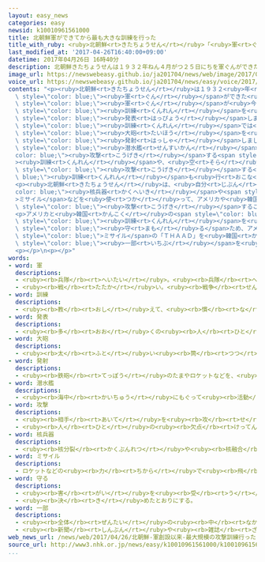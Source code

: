 ```yaml
---
layout: easy_news
categories: easy
newsid: k10010961561000
title: 北朝鮮軍ができてから最も大きな訓練を行った
title_with_ruby: <ruby>北朝鮮<rt>きたちょうせん</rt></ruby>「<ruby>軍<rt>ぐん</rt></ruby>ができてから<ruby>最<rt>もっと</rt></ruby>も<ruby>大<rt>おお</rt></ruby>きな<ruby>訓練<rt>くんれん</rt></ruby>を<ruby>行<rt>おこな</rt></ruby>った」
last_modified_at: '2017-04-26T16:40:00+09:00'
datetime: 2017年04月26日 16時40分
description: 北朝鮮きたちょうせんは１９３２年ねん４月がつ２５日にちを軍ぐんができた日ひに決きめています。
image_url: https://newswebeasy.github.io/ja201704/news/web/image/2017/04/26/k10010961561000.jpg
voice_url: https://newswebeasy.github.io/ja201704/news/easy/voice/2017/04/26/k10010961561000.mp3
contents: "<p><ruby>北朝鮮<rt>きたちょうせん</rt></ruby>は１９３２<ruby>年<rt>ねん</rt></ruby>４<ruby>月<rt>がつ</rt></ruby>２５<ruby>日<rt>にち</rt></ruby>を<span\
  \ style=\"color: blue;\"><ruby>軍<rt>ぐん</rt></ruby></span>ができた<ruby>日<rt>ひ</rt></ruby>に<ruby>決<rt>き</rt></ruby>めています。この<ruby>日<rt>ひ</rt></ruby>から８５<ruby>年<rt>ねん</rt></ruby>になった２５<ruby>日<rt>にち</rt></ruby>、<ruby>北朝鮮<rt>きたちょうせん</rt></ruby>は<span\
  \ style=\"color: blue;\"><ruby>軍<rt>ぐん</rt></ruby></span>が<ruby>今<rt>いま</rt></ruby>までで<ruby>最<rt>もっと</rt></ruby>も<ruby>大<rt>おお</rt></ruby>きな<span\
  \ style=\"color: blue;\"><ruby>訓練<rt>くんれん</rt></ruby></span>を<ruby>行<rt>おこな</rt></ruby>ったと<span\
  \ style=\"color: blue;\"><ruby>発表<rt>はっぴょう</rt></ruby></span>しました。</p>\n<p><ruby>北朝鮮<rt>きたちょうせん</rt></ruby>によると、<span\
  \ style=\"color: blue;\"><ruby>訓練<rt>くんれん</rt></ruby></span>では<ruby>海岸<rt>かいがん</rt></ruby>に３００<ruby>以上<rt>いじょう</rt></ruby>の<span\
  \ style=\"color: blue;\"><ruby>大砲<rt>たいほう</rt></ruby></span>を<ruby>並<rt>なら</rt></ruby>べて<ruby>一度<rt>いちど</rt></ruby>に<span\
  \ style=\"color: blue;\"><ruby>発射<rt>はっしゃ</rt></ruby></span>しました。<ruby>海<rt>うみ</rt></ruby>の<ruby>中<rt>なか</rt></ruby>で<span\
  \ style=\"color: blue;\"><ruby>潜水艦<rt>せんすいかん</rt></ruby></span>から<span style=\"\
  color: blue;\"><ruby>攻撃<rt>こうげき</rt></ruby></span>する<span style=\"color: blue;\"\
  ><ruby>訓練<rt>くんれん</rt></ruby></span>や、<ruby>空<rt>そら</rt></ruby>から<ruby>飛行機<rt>ひこうき</rt></ruby>で<span\
  \ style=\"color: blue;\"><ruby>攻撃<rt>こうげき</rt></ruby></span>する<span style=\"color:\
  \ blue;\"><ruby>訓練<rt>くんれん</rt></ruby></span>も<ruby>行<rt>おこな</rt></ruby>いました。</p>\n\
  <p><ruby>北朝鮮<rt>きたちょうせん</rt></ruby>は、<ruby>自分<rt>じぶん</rt></ruby>たちは<span style=\"\
  color: blue;\"><ruby>核兵器<rt>かくへいき</rt></ruby></span>や<span style=\"color: blue;\"\
  >ミサイル</span>などを<ruby>使<rt>つか</rt></ruby>って、アメリカや<ruby>韓国<rt>かんこく</rt></ruby>などを<span\
  \ style=\"color: blue;\"><ruby>攻撃<rt>こうげき</rt></ruby></span>することができるなどと<ruby>言<rt>い</rt></ruby>っています。</p>\n\
  <p>アメリカと<ruby>韓国<rt>かんこく</rt></ruby>の<span style=\"color: blue;\"><ruby>軍<rt>ぐん</rt></ruby></span>は、３<ruby>月<rt>がつ</rt></ruby>から<ruby>韓国<rt>かんこく</rt></ruby>で<ruby>一緒<rt>いっしょ</rt></ruby>に<span\
  \ style=\"color: blue;\"><ruby>訓練<rt>くんれん</rt></ruby></span>を<ruby>行<rt>おこな</rt></ruby>っています。２つの<ruby>国<rt>くに</rt></ruby>は、<ruby>北朝鮮<rt>きたちょうせん</rt></ruby>から<ruby>国<rt>くに</rt></ruby>を<span\
  \ style=\"color: blue;\"><ruby>守<rt>まも</rt></ruby>る</span>ため、アメリカの<ruby>新<rt>あたら</rt></ruby>しい<span\
  \ style=\"color: blue;\">ミサイル</span>の「ＴＨＡＡＤ」を<ruby>韓国<rt>かんこく</rt></ruby>に<ruby>置<rt>お</rt></ruby>くことにしています。２６<ruby>日<rt>にち</rt></ruby>にはＴＨＡＡＤの<span\
  \ style=\"color: blue;\"><ruby>一部<rt>いちぶ</rt></ruby></span>を<ruby>運<rt>はこ</rt></ruby>びました。</p>\n\
  <p></p>\n<p></p>"
words:
- word: 軍
  descriptions:
  - <ruby><rb>兵隊</rb><rt>へいたい</rt></ruby>。<ruby><rb>兵隊</rb><rt>へいたい</rt></ruby>の<ruby><rb>集</rb><rt>あつ</rt></ruby>まり。
  - <ruby><rb>戦</rb><rt>たたか</rt></ruby>い。<ruby><rb>戦争</rb><rt>せんそう</rt></ruby>。
- word: 訓練
  descriptions:
  - <ruby><rb>教</rb><rt>おし</rt></ruby>えて、<ruby><rb>慣</rb><rt>な</rt></ruby>れさせること。また、うまくできるように<ruby><rb>練習</rb><rt>れんしゅう</rt></ruby>すること。
- word: 発表
  descriptions:
  - <ruby><rb>多</rb><rt>おお</rt></ruby>くの<ruby><rb>人</rb><rt>ひと</rt></ruby>に<ruby><rb>広</rb><rt>ひろ</rt></ruby>く<ruby><rb>知</rb><rt>し</rt></ruby>らせること。
- word: 大砲
  descriptions:
  - <ruby><rb>太</rb><rt>ふと</rt></ruby>い<ruby><rb>筒</rb><rt>つつ</rt></ruby>から、<ruby><rb>大</rb><rt>おお</rt></ruby>きなたまを、<ruby><rb>遠</rb><rt>とお</rt></ruby>くまでうち<ruby><rb>出</rb><rt>だ</rt></ruby>す<ruby><rb>兵器</rb><rt>へいき</rt></ruby>。
- word: 発射
  descriptions:
  - <ruby><rb>鉄砲</rb><rt>てっぽう</rt></ruby>のたまやロケットなどを、<ruby><rb>打</rb><rt>う</rt></ruby>ち<ruby><rb>出</rb><rt>だ</rt></ruby>すこと。
- word: 潜水艦
  descriptions:
  - <ruby><rb>海中</rb><rt>かいちゅう</rt></ruby>にもぐって<ruby><rb>活動</rb><rt>かつどう</rt></ruby>する<ruby><rb>軍艦</rb><rt>ぐんかん</rt></ruby>。<ruby><rb>魚雷</rb><rt>ぎょらい</rt></ruby>（<ruby><rb>水中</rb><rt>すいちゅう</rt></ruby>を<ruby><rb>進</rb><rt>すす</rt></ruby>んでゆく<ruby><rb>爆弾</rb><rt>ばくだん</rt></ruby>）などの<ruby><rb>武器</rb><rt>ぶき</rt></ruby>を<ruby><rb>備</rb><rt>そな</rt></ruby>える。
- word: 攻撃
  descriptions:
  - <ruby><rb>相手</rb><rt>あいて</rt></ruby>を<ruby><rb>攻</rb><rt>せ</rt></ruby>めること。
  - <ruby><rb>人</rb><rt>ひと</rt></ruby>の<ruby><rb>欠点</rb><rt>けってん</rt></ruby>や<ruby><rb>誤</rb><rt>あやま</rt></ruby>りを<ruby><rb>責</rb><rt>せ</rt></ruby>めること。
- word: 核兵器
  descriptions:
  - <ruby><rb>核分裂</rb><rt>かくぶんれつ</rt></ruby>や<ruby><rb>核融合</rb><rt>かくゆうごう</rt></ruby>によって<ruby><rb>出</rb><rt>で</rt></ruby>るエネルギーを<ruby><rb>利用</rb><rt>りよう</rt></ruby>した<ruby><rb>兵器</rb><rt>へいき</rt></ruby>。<ruby><rb>原子爆弾</rb><rt>げんしばくだん</rt></ruby>や、<ruby><rb>水素爆弾</rb><rt>すいそばくだん</rt></ruby>など。
- word: ミサイル
  descriptions:
  - ロケットなどの<ruby><rb>力</rb><rt>ちから</rt></ruby>で<ruby><rb>飛</rb><rt>と</rt></ruby>び、<ruby><rb>誘導</rb><rt>ゆうどう</rt></ruby><ruby><rb>装置</rb><rt>そうち</rt></ruby>によって、<ruby><rb>目標</rb><rt>もくひょう</rt></ruby>をとらえる<ruby><rb>爆弾</rb><rt>ばくだん</rt></ruby>。<ruby><rb>誘導弾</rb><rt>ゆうどうだん</rt></ruby>。
- word: 守る
  descriptions:
  - <ruby><rb>害</rb><rt>がい</rt></ruby>を<ruby><rb>受</rb><rt>う</rt></ruby>けないように、<ruby><rb>防</rb><rt>ふせ</rt></ruby>ぐ。
  - <ruby><rb>決</rb><rt>き</rt></ruby>めたとおりにする。
- word: 一部
  descriptions:
  - <ruby><rb>全体</rb><rt>ぜんたい</rt></ruby>の<ruby><rb>中</rb><rt>なか</rt></ruby>の、ある<ruby><rb>部分</rb><rt>ぶぶん</rt></ruby>。
  - <ruby><rb>新聞</rb><rt>しんぶん</rt></ruby>や<ruby><rb>雑誌</rb><rt>ざっし</rt></ruby>などを<ruby><rb>数</rb><rt>かぞ</rt></ruby>えるときの、<ruby><rb>一</rb><rt>ひと</rt></ruby>つ。
web_news_url: /news/web/2017/04/26/北朝鮮-軍創設以来-最大規模の攻撃訓練行ったと発表/
source_url: http://www3.nhk.or.jp/news/easy/k10010961561000/k10010961561000.html
...
```

